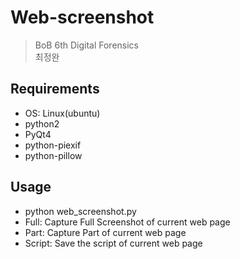 # Web-screenshot

>BoB 6th Digital Forensics
  <br>최정완


## Requirements

- OS: Linux(ubuntu)
- python2
- PyQt4
- python-piexif
- python-pillow


## Usage

- python web_screenshot.py
- Full: Capture Full Screenshot of current web page
- Part: Capture Part of current web page
- Script: Save the script of current web page

